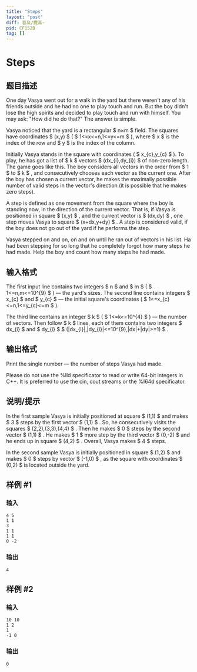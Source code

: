 ```yaml
---
title: "Steps"
layout: "post"
diff: 普及/提高-
pid: CF152B
tag: []
---
```


# Steps

## 题目描述

One day Vasya went out for a walk in the yard but there weren't any of his friends outside and he had no one to play touch and run. But the boy didn't lose the high spirits and decided to play touch and run with himself. You may ask: "How did he do that?" The answer is simple.

Vasya noticed that the yard is a rectangular $ n×m $ field. The squares have coordinates $ (x,y) $ ( $ 1<=x<=n,1<=y<=m $ ), where $ x $ is the index of the row and $ y $ is the index of the column.

Initially Vasya stands in the square with coordinates ( $ x_{c},y_{c} $ ). To play, he has got a list of $ k $ vectors $ (dx_{i},dy_{i}) $ of non-zero length. The game goes like this. The boy considers all vectors in the order from $ 1 $ to $ k $ , and consecutively chooses each vector as the current one. After the boy has chosen a current vector, he makes the maximally possible number of valid steps in the vector's direction (it is possible that he makes zero steps).

A step is defined as one movement from the square where the boy is standing now, in the direction of the current vector. That is, if Vasya is positioned in square $ (x,y) $ , and the current vector is $ (dx,dy) $ , one step moves Vasya to square $ (x+dx,y+dy) $ . A step is considered valid, if the boy does not go out of the yard if he performs the step.

Vasya stepped on and on, on and on until he ran out of vectors in his list. Ha had been stepping for so long that he completely forgot how many steps he had made. Help the boy and count how many steps he had made.

## 输入格式

The first input line contains two integers $ n $ and $ m $ ( $ 1<=n,m<=10^{9} $ ) — the yard's sizes. The second line contains integers $ x_{c} $ and $ y_{c} $ — the initial square's coordinates ( $ 1<=x_{c}<=n,1<=y_{c}<=m $ ).

The third line contains an integer $ k $ ( $ 1<=k<=10^{4} $ ) — the number of vectors. Then follow $ k $ lines, each of them contains two integers $ dx_{i} $ and $ dy_{i} $ $ (|dx_{i}|,|dy_{i}|<=10^{9},|dx|+|dy|>=1) $ .

## 输出格式

Print the single number — the number of steps Vasya had made.

Please do not use the %lld specificator to read or write 64-bit integers in С++. It is preferred to use the cin, cout streams or the %I64d specificator.

## 说明/提示

In the first sample Vasya is initially positioned at square $ (1,1) $ and makes $ 3 $ steps by the first vector $ (1,1) $ . So, he consecutively visits the squares $ (2,2),(3,3),(4,4) $ . Then he makes $ 0 $ steps by the second vector $ (1,1) $ . He makes $ 1 $ more step by the third vector $ (0,-2) $ and he ends up in square $ (4,2) $ . Overall, Vasya makes $ 4 $ steps.

In the second sample Vasya is initially positioned in square $ (1,2) $ and makes $ 0 $ steps by vector $ (-1,0) $ , as the square with coordinates $ (0,2) $ is located outside the yard.

## 样例 #1

### 输入

```
4 5
1 1
3
1 1
1 1
0 -2

```

### 输出

```
4

```

## 样例 #2

### 输入

```
10 10
1 2
1
-1 0

```

### 输出

```
0

```

